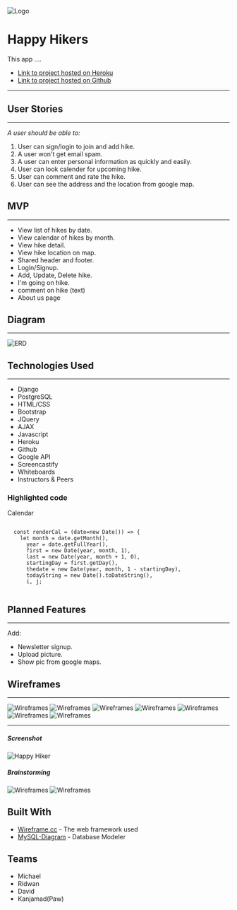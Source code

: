 
![Logo](assets/logo.png "Logo")

# Happy Hikers

This app ....

* [Link to project hosted on Heroku](https://hiking-mdrp.herokuapp.com/)
* [Link to project hosted on Github](https://github.com/dli24/Hiking_Django)

---

## User Stories
---
_A user  should be able to:_
1. User can sign/login to join and add hike.
2. A user won't  get email spam.
3. A user can  enter personal information as quickly and easily. 
4. User can look calender for upcoming hike.
5. User can comment and rate the hike.
6. User can see the address and the location from google map.



## MVP
---
* View list of hikes by date.
* View calendar of hikes by month.
* View hike detail.
* View hike location on map.
* Shared header and footer.
* Login/Signup.
* Add, Update, Delete hike.
* I'm going on hike.
* comment on hike (text)
* About us page

## Diagram
---
![ERD](assets/diagram.png "Wireframes")


## Technologies Used
---
* Django
* PostgreSQL
* HTML/CSS
* Bootstrap
* JQuery
* AJAX
* Javascript
* Heroku
* Github
* Google API
* Screencastify
* Whiteboards
* Instructors & Peers



### Highlighted code

Calendar

```

  const renderCal = (date=new Date()) => {
    let month = date.getMonth(),
      year = date.getFullYear(),
      first = new Date(year, month, 1),
      last = new Date(year, month + 1, 0),
      startingDay = first.getDay(),
      thedate = new Date(year, month, 1 - startingDay),
      todayString = new Date().toDateString(),
      i, j;


```


## Planned Features
---
Add:
* Newsletter signup.
* Upload picture.
* Show pic from google maps.



## Wireframes
---
![Wireframes](assets/home.png "Wireframes")
![Wireframes](assets/hikeDetail.png "Wireframes")
![Wireframes](assets/addHike.png "Wireframes")
![Wireframes](assets/profile.png "Wireframes")
![Wireframes](assets/login.png "Wireframes")
![Wireframes](assets/register.png "Wireframes")
![Wireframes](assets/navBar.png "Wireframes")

---

##### Screenshot

![Happy Hiker](assets/websitetest1.gif  "Happy Hikers")



##### Brainstorming

![Wireframes](assets/erd.png "Wireframes")
![Wireframes](assets/ideal.png "Wireframes")


## Built With

* [Wireframe.cc](http://wireframe.cc) - The web framework used
* [MySQL-Diagram](https://app.sqldbm.com/MySQL/Draft/#) - Database Modeler


## Teams

* Michael
* Ridwan
* David
* Kanjamad(Paw)

